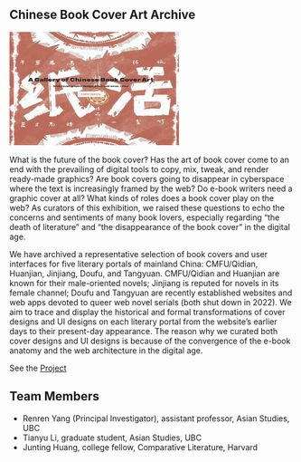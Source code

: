 ## Chinese Book Cover Art Archive

<img src="https://github.com/junting-huang/chinese_internet_literature/blob/a041781dad1799c7a6b7e49978b88bb5bf4c24ef/book_art_1.png" height="200" width="300">

What is the future of the book cover? Has the art of book cover come to an end with the prevailing of digital tools to copy, mix, tweak, and render ready-made graphics? Are book covers going to disappear in cyberspace where the text is increasingly framed by the web? Do e-book writers need a graphic cover at all? What kinds of roles does a book cover play on the web? As curators of this exhibition, we raised these questions to echo the concerns and sentiments of many book lovers, especially regarding “the death of literature” and “the disappearance of the book cover” in the digital age.

We have archived a representative selection of book covers and user interfaces for five literary portals of mainland China: CMFU/Qidian, Huanjian, Jinjiang, Doufu, and Tangyuan. CMFU/Qidian and Huanjian are known for their male-oriented novels; Jinjiang is reputed for novels in its female channel; Doufu and Tangyuan are recently established websites and web apps devoted to queer web novel serials (both shut down in 2022). We aim to trace and display the historical and formal transformations of cover designs and UI designs on each literary portal from the website’s earlier days to their present-day appearance. The reason why we curated both cover designs and UI designs is because of the convergence of the e-book anatomy and the web architecture in the digital age.

See the [Project](https://chinesebookcover.wordpress.com)

## Team Members
* Renren Yang (Principal Investigator), assistant professor, Asian Studies, UBC
* Tianyu Li, graduate student, Asian Studies, UBC
* Junting Huang, college fellow, Comparative Literature, Harvard
